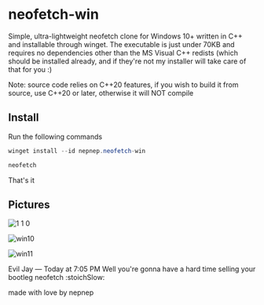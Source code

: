 # neofetch-win #

Simple, ultra-lightweight neofetch clone for Windows 10+ written in C++ and installable through winget. The executable is just under 70KB and requires no dependencies other than the MS Visual C++ redists (which should be installed already, and if they're not my installer will take care of that for you :)

Note: source code relies on C++20 features, if you wish to build it from source, use C++20 or later, otherwise it will NOT compile
## Install ##
Run the following commands
```powershell
winget install --id nepnep.neofetch-win
```

```powershell
neofetch
```

That's it

## Pictures ##

![1 1 0](https://user-images.githubusercontent.com/119973523/230252627-1642aa57-01a3-4d43-b2bf-2636be55d75d.png)

![win10](https://user-images.githubusercontent.com/119973523/222497683-b473a644-3bb7-43fb-8bbc-ff5bf3a87481.png)

![win11](https://user-images.githubusercontent.com/119973523/224430965-30442685-638f-4096-8579-b97700b419e6.png)

Evil Jay — Today at 7:05 PM
Well you're gonna have a hard time selling your bootleg neofetch :stoichSlow:

made with love by nepnep

